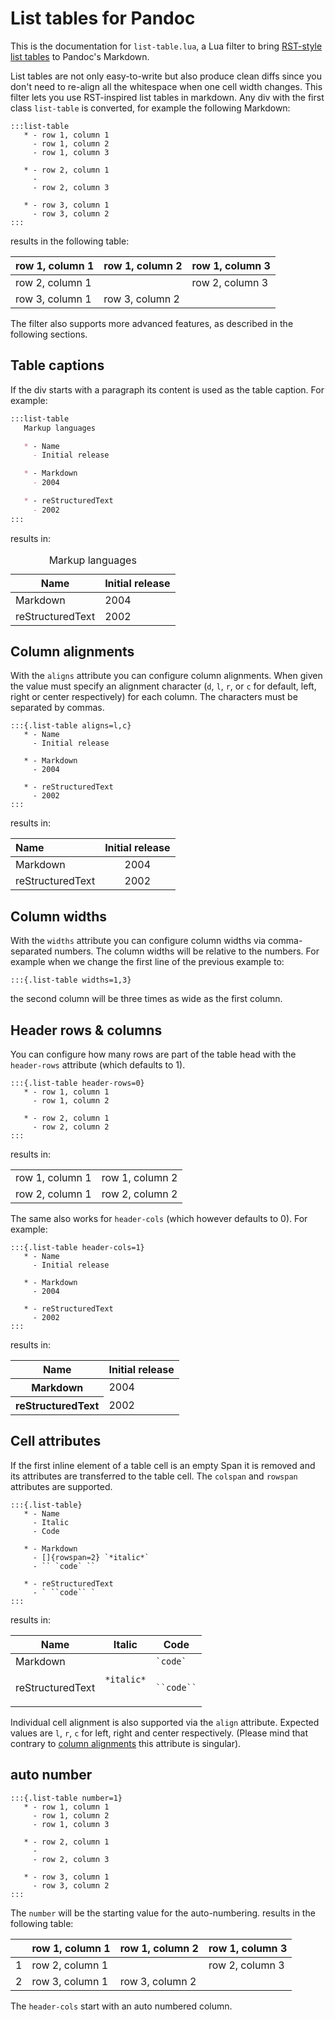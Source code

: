 # List tables for Pandoc

This is the documentation for `list-table.lua`, a Lua filter
to bring [RST-style list tables] to Pandoc's Markdown.

List tables are not only easy-to-write but also produce clean
diffs since you don't need to re-align all the whitespace when
one cell width changes. This filter lets you use RST-inspired
list tables in markdown. Any div with the first class `list-table`
is converted, for example the following Markdown:

```
:::list-table
   * - row 1, column 1
     - row 1, column 2
     - row 1, column 3

   * - row 2, column 1
     -
     - row 2, column 3

   * - row 3, column 1
     - row 3, column 2
:::
```

results in the following table:

| row 1, column 1 | row 1, column 2 | row 1, column 3 |
|-----------------|-----------------|-----------------|
| row 2, column 1 |                 | row 2, column 3 |
| row 3, column 1 | row 3, column 2 |                 |

The filter also supports more advanced features,
as described in the following sections.

[RST-style list tables]: https://docutils.sourceforge.io/docs/ref/rst/directives.html#list-table

## Table captions

If the div starts with a paragraph its content is used as the table caption.
For example:

```markdown
:::list-table
   Markup languages

   * - Name
     - Initial release

   * - Markdown
     - 2004

   * - reStructuredText
     - 2002
:::
```

results in:

<!-- HTML because GFM does not support table captions -->
<table>
<caption>Markup languages</caption>
<thead>
<tr>
<th>Name</th>
<th>Initial release</th>
</tr>
</thead>
<tbody>
<tr>
<td>Markdown</td>
<td>2004</td>
</tr>
<tr>
<td>reStructuredText</td>
<td>2002</td>
</tr>
</tbody>
</table>

## Column alignments

With the `aligns` attribute you can configure column alignments. When given the
value must specify an alignment character (`d`, `l`, `r`, or `c` for default,
left, right or center respectively) for each column. The characters must be
separated by commas.

```
:::{.list-table aligns=l,c}
   * - Name
     - Initial release

   * - Markdown
     - 2004

   * - reStructuredText
     - 2002
:::
```

results in:

| Name             | Initial release |
|:-----------------|:---------------:|
| Markdown         |      2004       |
| reStructuredText |      2002       |

## Column widths

With the `widths` attribute you can configure column widths via
comma-separated numbers. The column widths will be relative to the numbers.
For example when we change the first line of the previous example to:

```
:::{.list-table widths=1,3}
```

the second column will be three times as wide as the first column.

<!-- no demo because GFM does not support inline CSS -->

## Header rows & columns

You can configure how many rows are part of the table head
with the `header-rows` attribute (which defaults to 1).

```
:::{.list-table header-rows=0}
   * - row 1, column 1
     - row 1, column 2

   * - row 2, column 1
     - row 2, column 2
:::
```

results in:

<table>
<tbody>
<tr>
<td>row 1, column 1</td>
<td>row 1, column 2</td>
</tr>
<tr>
<td>row 2, column 1</td>
<td>row 2, column 2</td>
</tr>
</tbody>
</table>

The same also works for `header-cols` (which however defaults to 0).
For example:

```
:::{.list-table header-cols=1}
   * - Name
     - Initial release

   * - Markdown
     - 2004

   * - reStructuredText
     - 2002
:::
```

results in:

<table>
<thead>
<tr>
<th>Name</th>
<th>Initial release</th>
</tr>
</thead>
<tbody>
<tr>
<th>Markdown</th>
<td>2004</td>
</tr>
<tr>
<th>reStructuredText</th>
<td>2002</td>
</tr>
</tbody>
</table>

## Cell attributes

If the first inline element of a table cell is an empty Span it
is removed and its attributes are transferred to the table cell.
The `colspan` and `rowspan` attributes are supported.

```
:::{.list-table}
   * - Name
     - Italic
     - Code

   * - Markdown
     - []{rowspan=2} `*italic*`
     - `` `code` ``

   * - reStructuredText
     - ` ``code`` `
:::
```

results in:

<table>
<thead>
<tr>
<th>Name</th>
<th>Italic</th>
<th>Code</th>
</tr>
</thead>
<tbody>
<tr>
<td>Markdown</td>
<td rowspan="2"> <code>*italic*</code></td>
<td><code>`code`</code></td>
</tr>
<tr>
<td><p>reStructuredText</p></td>
<td><p><code>``code``</code></p></td>
</tr>
</tbody>
</table>

Individual cell alignment is also supported via the `align` attribute.
Expected values are `l`, `r`, `c` for left, right and center respectively.
(Please mind that contrary to [column alignments](#column-alignments)
this attribute is singular).

## auto number 

```
:::{.list-table number=1}
   * - row 1, column 1
     - row 1, column 2
     - row 1, column 3

   * - row 2, column 1
     -
     - row 2, column 3

   * - row 3, column 1
     - row 3, column 2
:::
```

The `number` will be the starting value for the auto-numbering.
results in the following table:

|   | row 1, column 1 | row 1, column 2 | row 1, column 3 |
|---|-----------------|-----------------|-----------------|
| 1 | row 2, column 1 |                 | row 2, column 3 |
| 2 | row 3, column 1 | row 3, column 2 |                 |

The `header-cols` start with an auto numbered column.
